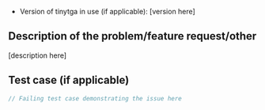 - Version of tinytga in use (if applicable): [version here]

## Description of the problem/feature request/other

[description here]

## Test case (if applicable)

```rust
// Failing test case demonstrating the issue here
```
